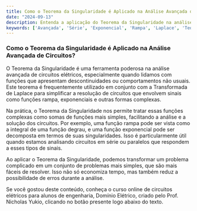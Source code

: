 ```yaml
---
title: Como o Teorema da Singularidade é Aplicado na Análise Avançada de Circuitos?
date: "2024-09-13"
description: Entenda a aplicação do Teorema da Singularidade na análise avançada de circuitos elétricos.
keywords: ['Avançada', 'Série', 'Exponencial', 'Rampa', 'Laplace', 'Teorema', 'Singularidade']
---
```


### Como o Teorema da Singularidade é Aplicado na Análise Avançada de Circuitos?

O Teorema da Singularidade é uma ferramenta poderosa na análise avançada de circuitos elétricos, especialmente quando lidamos com funções que apresentam descontinuidades ou comportamentos não usuais. Este teorema é frequentemente utilizado em conjunto com a Transformada de Laplace para simplificar a resolução de circuitos que envolvem sinais como funções rampa, exponenciais e outras formas complexas.

Na prática, o Teorema da Singularidade nos permite tratar essas funções complexas como somas de funções mais simples, facilitando a análise e a solução dos circuitos. Por exemplo, uma função rampa pode ser vista como a integral de uma função degrau, e uma função exponencial pode ser decomposta em termos de suas singularidades. Isso é particularmente útil quando estamos analisando circuitos em série ou paralelos que respondem a esses tipos de sinais.

Ao aplicar o Teorema da Singularidade, podemos transformar um problema complicado em um conjunto de problemas mais simples, que são mais fáceis de resolver. Isso não só economiza tempo, mas também reduz a possibilidade de erros durante a análise.

Se você gostou deste conteúdo, conheça o curso online de circuitos elétricos para alunos de engenharia, Domínio Elétrico, criado pelo Prof. Nicholas Yukio, clicando no botão presente logo abaixo do texto.
